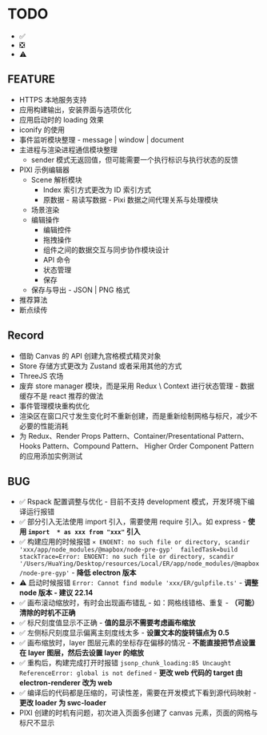 # TODO

- ✅
- ❎
- ⚠️

## FEATURE

- HTTPS 本地服务支持
- 应用构建输出，安装界面与选项优化
- 应用启动时的 loading 效果
- iconify 的使用
- 事件监听模块整理 - message | window | document
- 主进程与渲染进程通信模块整理
  - sender 模式无返回值，但可能需要一个执行标识与执行状态的反馈
- PIXI 示例编辑器
  - Scene 解析模块
    - Index 索引方式更改为 ID 索引方式
    - 原数据 - 易读写数据 - Pixi 数据之间代理关系与处理模块
  - 场景渲染
  - 编辑操作
    - 编辑控件
    - 拖拽操作
    - 组件之间的数据交互与同步协作模块设计
    - API 命令
    - 状态管理
    - 保存
  - 保存与导出 - JSON | PNG 格式
- 推荐算法
- 断点续传

## Record

- 借助 Canvas 的 API 创建九宫格模式精灵对象
- Store 存储方式更改为 Zustand 或者采用其他的方式
- ThreeJS 农场
- 废弃 store manager 模块，而是采用 Redux \ Context 进行状态管理 - 数据缓存不是 react 推荐的做法
- 事件管理模块重构优化
- 渲染区在窗口尺寸发生变化时不重新创建，而是重新绘制网格与标尺，减少不必要的性能消耗
- 为 Redux、Render Props Pattern、Container/Presentational Pattern、Hooks Pattern、Compound Pattern、 Higher Order Component Pattern 的应用添加实例测试

## BUG

- ✅ Rspack 配置调整与优化 - 目前不支持 development 模式，开发环境下编译运行报错
- ✅ 部分引入无法使用 import 引入，需要使用 require 引入。如 express - **使用 `import  * as xxx from "xxx"` 引入**
- ✅ 构建应用的时候报错 `⨯ ENOENT: no such file or directory, scandir 'xxx/app/node_modules/@mapbox/node-pre-gyp'  failedTask=build stackTrace=Error: ENOENT: no such file or directory, scandir '/Users/HuaYing/Desktop/resources/Local/ER/app/node_modules/@mapbox/node-pre-gyp'`  - **降低 electron 版本**
- ⚠️ 启动时候报错 `Error: Cannot find module 'xxx/ER/gulpfile.ts'` - **调整 node 版本 - 建议 22.14**
- ✅ 画布滚动缩放时，有时会出现画布错乱 - 如：网格线错格、重复 - **（可能）清除的时机不正确**
- ✅ 标尺刻度值显示不正确 - **值的显示不需要考虑画布缩放**
- ✅ 左侧标尺刻度显示偏离主刻度线太多 - **设置文本的旋转锚点为 0.5**
- ✅ 画布缩放时，layer 图层元素的坐标存在偏移的情况 - **不能直接把节点设置在 layer 图层，然后去设置 layer 的缩放**
- ✅ 重构后，构建完成打开时报错 `jsonp_chunk_loading:85 Uncaught ReferenceError: global is not defined` - **更改 web 代码的 target 由 electron-renderer 改为 web**
- ✅ 编译后的代码都是压缩的，可读性差，需要在开发模式下看到源代码映射 - **更改 loader 为 swc-loader**
- PIXI 创建的时机有问题，初次进入页面多创建了 canvas 元素，页面的网格与标尺不显示
